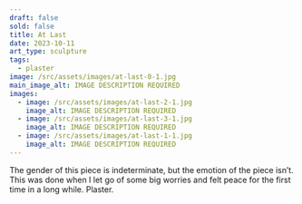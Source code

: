```yaml
---
draft: false
sold: false
title: At Last
date: 2023-10-11
art_type: sculpture
tags:
  - plaster
image: /src/assets/images/at-last-0-1.jpg
main_image_alt: IMAGE DESCRIPTION REQUIRED
images:
  - image: /src/assets/images/at-last-2-1.jpg
    image_alt: IMAGE DESCRIPTION REQUIRED
  - image: /src/assets/images/at-last-3-1.jpg
    image_alt: IMAGE DESCRIPTION REQUIRED
  - image: /src/assets/images/at-last-1-1.jpg
    image_alt: IMAGE DESCRIPTION REQUIRED
---
```

The gender of this piece is indeterminate, but the emotion of the piece isn’t. This was done when I let go of some big worries and felt peace for the first time in a long while. Plaster.
